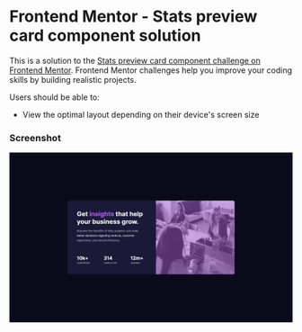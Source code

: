 # Frontend Mentor - Stats preview card component solution

This is a solution to the [Stats preview card component challenge on Frontend Mentor](https://www.frontendmentor.io/challenges/stats-preview-card-component-8JqbgoU62). Frontend Mentor challenges help you improve your coding skills by building realistic projects. 

Users should be able to:

- View the optimal layout depending on their device's screen size

### Screenshot

![](./StatsComponentScreenshot.png)